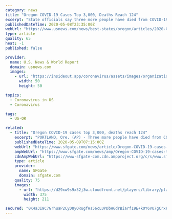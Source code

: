 ```yaml
---
category: news
title: "Oregon COVID-19 Cases Top 3,000, Deaths Reach 124"
excerpt: "State officials say three more people have died from COVID-19, bringing the death total to at least 124 in Oregon."
publishedDateTime: 2020-05-08T23:35:00Z
webUrl: "https://www.usnews.com/news/best-states/oregon/articles/2020-05-08/oregon-covid-19-cases-top-3-000-deaths-reach-124"
type: article
quality: 65
heat: -1
published: false

provider:
  name: U.S. News & World Report
  domain: usnews.com
  images:
    - url: "https://insideout.app/coronavirus/assets/images/organizations/usnews.com-50x50.jpg"
      width: 50
      height: 50

topics:
  - Coronavirus in US
  - Coronavirus

tags:
  - US-OR

related:
  - title: "Oregon COVID-19 cases top 3,000, deaths reach 124"
    excerpt: "PORTLAND, Ore. (AP) - Three more people have died from COVID-19, bringing the death total to at least 124 in Oregon, state officials said. The Oregon Health Authority said Friday that another 75 cases were confirmed,"
    publishedDateTime: 2020-05-09T07:15:00Z
    webUrl: "https://www.sfgate.com/news/article/Oregon-COVID-19-cases-top-3-000-deaths-reach-124-15258027.php"
    ampWebUrl: "https://www.sfgate.com/news/amp/Oregon-COVID-19-cases-top-3-000-deaths-reach-124-15258027.php"
    cdnAmpWebUrl: "https://www-sfgate-com.cdn.ampproject.org/c/s/www.sfgate.com/news/amp/Oregon-COVID-19-cases-top-3-000-deaths-reach-124-15258027.php"
    type: article
    provider:
      name: SFGate
      domain: sfgate.com
    quality: 75
    images:
      - url: "https://d29xw9s9x32j3w.cloudfront.net/players/library/placeholder.png"
        width: 375
        height: 211

secured: "0K4a3I9C7GrhuaP2CyD8yORugfHs56cLUPDbH6drBiarf19E+kOY6VU7gCrxPI6D7tmsRFPzK/D4MR3xG0X+SIrOcB6J9pLpiOOeDuS/XfJ8l7JMrjRorwcW8tyQyRlgRizdE6AClagp5jSRLgwLvw3MVqlHYsDg6/Y/5uFJbsPFr2yBo9FsdbS1e7RePdxbRSnPoy/rnJCLzNTzxSYctB9Vk/OqAnnMeS2jEM0XM7n37b5aQjteQ0KrMiPt5nSMTOE5BdUmv+lq4PD2ZFf+vO81IRzuCft7KbnKMXghFC/ld/P7F1jWHbbKTPMlFeL4;NOfxLy+KSNIJyqGLlfqM2A=="
---
```


